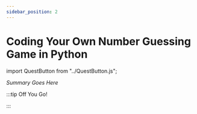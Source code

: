 ```yaml
---
sidebar_position: 2
---
```


# Coding Your Own Number Guessing Game in Python
import QuestButton from "../QuestButton.js";

_Summary Goes Here_

:::tip Off You Go!

<QuestButton text="Quest" />

:::

